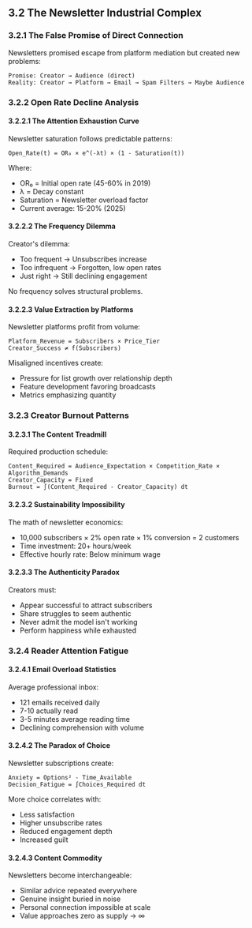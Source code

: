 

## 3.2 The Newsletter Industrial Complex

### 3.2.1 The False Promise of Direct Connection

Newsletters promised escape from platform mediation but created new problems:

```
Promise: Creator → Audience (direct)
Reality: Creator → Platform → Email → Spam Filters → Maybe Audience
```

### 3.2.2 Open Rate Decline Analysis

#### 3.2.2.1 The Attention Exhaustion Curve

Newsletter saturation follows predictable patterns:

```
Open_Rate(t) = OR₀ × e^(-λt) × (1 - Saturation(t))
```

Where:
- OR₀ = Initial open rate (45-60% in 2019)
- λ = Decay constant 
- Saturation = Newsletter overload factor
- Current average: 15-20% (2025)

#### 3.2.2.2 The Frequency Dilemma

Creator's dilemma:
- Too frequent → Unsubscribes increase
- Too infrequent → Forgotten, low open rates
- Just right → Still declining engagement

No frequency solves structural problems.

#### 3.2.2.3 Value Extraction by Platforms

Newsletter platforms profit from volume:
```
Platform_Revenue = Subscribers × Price_Tier
Creator_Success ≠ f(Subscribers)
```

Misaligned incentives create:
- Pressure for list growth over relationship depth
- Feature development favoring broadcasts
- Metrics emphasizing quantity

### 3.2.3 Creator Burnout Patterns

#### 3.2.3.1 The Content Treadmill

Required production schedule:
```
Content_Required = Audience_Expectation × Competition_Rate × Algorithm_Demands
Creator_Capacity = Fixed
Burnout = ∫(Content_Required - Creator_Capacity) dt
```

#### 3.2.3.2 Sustainability Impossibility

The math of newsletter economics:
- 10,000 subscribers × 2% open rate × 1% conversion = 2 customers
- Time investment: 20+ hours/week
- Effective hourly rate: Below minimum wage

#### 3.2.3.3 The Authenticity Paradox

Creators must:
- Appear successful to attract subscribers
- Share struggles to seem authentic
- Never admit the model isn't working
- Perform happiness while exhausted

### 3.2.4 Reader Attention Fatigue

#### 3.2.4.1 Email Overload Statistics

Average professional inbox:
- 121 emails received daily
- 7-10 actually read
- 3-5 minutes average reading time
- Declining comprehension with volume

#### 3.2.4.2 The Paradox of Choice

Newsletter subscriptions create:
```
Anxiety = Options² - Time_Available
Decision_Fatigue = ∫Choices_Required dt
```

More choice correlates with:
- Less satisfaction
- Higher unsubscribe rates
- Reduced engagement depth
- Increased guilt

#### 3.2.4.3 Content Commodity

Newsletters become interchangeable:
- Similar advice repeated everywhere
- Genuine insight buried in noise
- Personal connection impossible at scale
- Value approaches zero as supply → ∞

